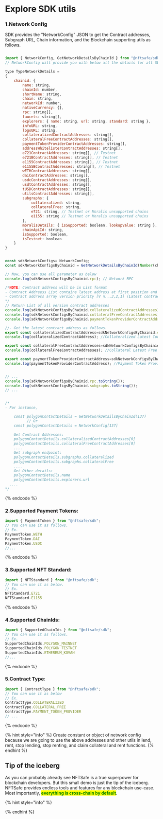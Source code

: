 # Explore SDK utils


<!-- ### Get Contract and Network details:
Get all details like contract addresses, chain details, moralis sdk details, and other supportive utils according chainid

{% code title="src/blockchainConfig.tsx" %}
```javascript
//import as above mentioned all exported modules in your in page 
import { SupportedChainIds, ContractType,NetworkConfig, GetNetworkDetailsByChainId, CONTRACT_TYPE_LIST,SupportedChainIds, ALL_SUPPORTED_CHAIN_IDS ....} from '@nftsafe/sdk'
//--or--
// import module specifically like  NFTSafe, ContractType from the SDK 
import { NetworkConfig, GetNetworkDetailsByChainId } from "@nftsafe/sdk";
```
{% endcode %} -->


### 1.Network Config
SDK provides the "NetworkConfig" JSON to get the Contract addresses, Subgraph URL, Chain information, and the Blockchain supporting utils as follows.
```javascript

import { NetworkConfig, GetNetworkDetailsByChainId } from "@nftsafe/sdk";
// NetworkConfig will provide you with below all the details for all SDK-supported chains.

type TypeNetworkDetails =
{
    chainid: {
        name: string,
        chainId: number,
        shortName: string,
        chain: string,
        networkId: number,
        nativeCurrency: {},
        rpc: string[],
        faucets: string[],
        explorers: { name: string, url: string, standard: string },
        infoURL: string,
        logoURL: string,
        collateralizedContractAddresses: string[],
        collateralFreeContractAddresses: string[],
        paymentTokenProviderContractAddresses: string[],
        addressWhitelisterContractAddresses: string[],
        e721ContractAddresses: string[], // Testnet
        e721BContractAddresses: string[], // Testnet
        e1155ContractAddresses: string[], // Testnet
        e1155BContractAddresses: string[], // Testnet
        wETHContractAddresses: string[],
        daiContractAddresses: string[],
        usdcContractAddresses: string[],
        usdtContractAddresses: string[],
        tUSDContractAddresses: string[],
        utilsContractAddresses: string[],
        subgraphs: {
            collateralized: string,
            collateralFree: string,
            e721: string, // Testnet or Moralis unsupported chains
            e1155: string // Testnet or Moralis unsupported chains
        },
        moralisDetails: { isSupported: boolean, lookupValue: string },
        chainApiId: string, 
        isSupported: boolean,
        isTestnet: boolean
    }
}


const sdkNetworkConfigs= NetworkConfig;
const sdkNetworkConfigsByChainid = GetNetworkDetailsByChainId(Number(chainId)); // Note: ChainId must be supported chainId

// Now, you can use all parameter as below
console.log(sdkNetworkConfigsByChainid.rpc); // Network RPC

/*NOTE: Contract address will be in List format 
- Contract Addreess List containe latest address at first position and so on.
- Contract address array version priority [V n...3,2,1] (Latest contract at zero index)
*/
// Return List of all version contract addresses
console.log(sdkNetworkConfigsByChainid.collateralizedContractAddresses); //Collateralized Contract Addresses : format [] 
console.log(sdkNetworkConfigsByChainid.collateralFreeContractAddresses); //Collateral Free Contract Addresses : format []
console.log(sdkNetworkConfigsByChainid.paymentTokenProviderContractAddresses); //Payment Token Provide rContract Address : format []

//- Get the latest contract address as follows.
export const collateralizedContractAddress=sdkNetworkConfigsByChainid.collateralizedContractAddresses[0];
console.log(collateralizedContractAddress); //Collateralized Latest Contract Address

export const collateralFreeContractAddresses=sdkNetworkConfigsByChainid.collateralFreeContractAddresses[0];
console.log(collateralFreeContractAddresses); //Collateral Latest Free Contract Address

export const paymentTokenProviderContractAddress=sdkNetworkConfigsByChainid.paymentTokenProviderContractAddresses[0];
console.log(paymentTokenProviderContractAddress); //Payment Token Provider Latest Contract Address


// ...
console.log(sdkNetworkConfigsByChainid.rpc.toString());
console.log(sdkNetworkConfigsByChainid.subgraphs.toString());
// ...


/* 
- For instance,

    const polygonContactDetails = GetNetworkDetailsByChainId(137)
          // Or 
    const polygonContactDetails = NetworkConfig[137]   
    
    Get Contract Addresses:
    polygonContactDetails.collateralizedContractAddresses[0]
    polygonContactDetails.collateralFreeContractAddresses[0]
    ....
    Get subgraph endpoint:
    polygonContactDetails.subgraphs.collateralized
    polygonContactDetails.subgraphs.collateralFree
    ....
    Get Other details:
    polygonContactDetails.name
    polygonContactDetails.explorers.url
  ....
*/

```
{% endcode %}


### 2.Supported Payment Tokens:
```javascript
import { PaymentToken } from "@nftsafe/sdk";
// You can use it as follows.
// Ex.
PaymentToken.WETH
PaymentToken.DAI
PaymentToken.USDC
//...
```
{% endcode %}


### 3.Supported NFT Standard:
```javascript
import { NFTStandard } from "@nftsafe/sdk";
// You can use it as below.
// Ex.
NFTStandard.E721
NFTStandard.E1155
```
{% endcode %}



### 4.Supported ChainIds:
```javascript
import { SupportedChainIds } from "@nftsafe/sdk";
// You can use it as follows.
// Ex.
SupportedChainIds.POLYGON_MAINNET
SupportedChainIds.POLYGON_TESTNET
SupportedChainIds.ETHEREUM_KOVAN
//...
```
{% endcode %}



### 5.Contract Type:
```javascript
import { ContractType } from "@nftsafe/sdk";
// You can use it as below
// Ex.
ContractType.COLLATERALIZED
ContractType.COLLATERAL_FREE
ContractType.PAYMENT_TOKEN_PROVIDER
// ...
```
{% endcode %}




{% hint style="info" %}
Create constant or object of network config because we are going to use the above addresses and other utils in lend, rent, stop lending, stop renting, and claim collateral and rent functions.
{% endhint %}



## Tip of the iceberg

As you can probably already see NFTSafe is a true superpower for blockchain developers. But this small demo is just the tip of the iceberg. NFTSafe provides endless tools and features for any blockchain use-case. Most importantly, <mark style="color:green;">**everything is cross-chain by default**</mark>.


{% hint style="info" %}

{% endhint %}